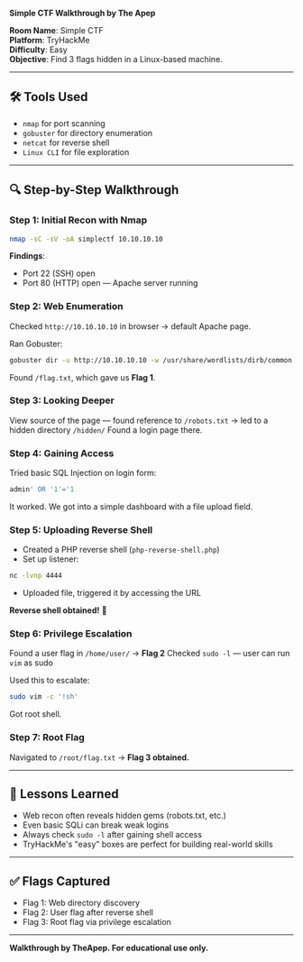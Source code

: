 **Simple CTF Walkthrough by The Apep**

**Room Name**: Simple CTF  
**Platform**: TryHackMe  
**Difficulty**: Easy  
**Objective**: Find 3 flags hidden in a Linux-based machine.

---

## 🛠 Tools Used
- `nmap` for port scanning
- `gobuster` for directory enumeration
- `netcat` for reverse shell
- `Linux CLI` for file exploration

---

## 🔍 Step-by-Step Walkthrough

### Step 1: Initial Recon with Nmap
```bash
nmap -sC -sV -oA simplectf 10.10.10.10
```
**Findings**:
- Port 22 (SSH) open
- Port 80 (HTTP) open — Apache server running

### Step 2: Web Enumeration
Checked `http://10.10.10.10` in browser → default Apache page.

Ran Gobuster:
```bash
gobuster dir -u http://10.10.10.10 -w /usr/share/wordlists/dirb/common.txt
```
Found `/flag.txt`, which gave us **Flag 1**.

### Step 3: Looking Deeper
View source of the page — found reference to `/robots.txt` → led to a hidden directory `/hidden/`
Found a login page there.

### Step 4: Gaining Access
Tried basic SQL Injection on login form:
```sql
admin' OR '1'='1
```
It worked. We got into a simple dashboard with a file upload field.

### Step 5: Uploading Reverse Shell
- Created a PHP reverse shell (`php-reverse-shell.php`)
- Set up listener:
```bash
nc -lvnp 4444
```
- Uploaded file, triggered it by accessing the URL

**Reverse shell obtained!** 🐚

### Step 6: Privilege Escalation
Found a user flag in `/home/user/` → **Flag 2**
Checked `sudo -l` — user can run `vim` as sudo

Used this to escalate:
```bash
sudo vim -c '!sh'
```
Got root shell.

### Step 7: Root Flag
Navigated to `/root/flag.txt` → **Flag 3 obtained.**

---

## 🧠 Lessons Learned
- Web recon often reveals hidden gems (robots.txt, etc.)
- Even basic SQLi can break weak logins
- Always check `sudo -l` after gaining shell access
- TryHackMe's "easy" boxes are perfect for building real-world skills

---

## ✅ Flags Captured
- Flag 1: Web directory discovery
- Flag 2: User flag after reverse shell
- Flag 3: Root flag via privilege escalation


---
**Walkthrough by TheApep. For educational use only.**

